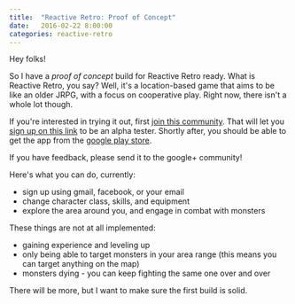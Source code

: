 ```yaml
---
title:  "Reactive Retro: Proof of Concept"
date:   2016-02-22 8:00:00
categories: reactive-retro
---
```


Hey folks!

So I have a *proof of concept* build for Reactive Retro ready. What is Reactive Retro, you say? Well, it's a location-based game that aims to be like an older JRPG, with a focus on cooperative play. Right now, there isn't a whole lot though.



If you're interested in trying it out, first [join this community](https://plus.google.com/communities/111450430548057393491). That will let you [sign up on this link](https://play.google.com/apps/testing/com.reactive.retro/join) to be an alpha tester. Shortly after, you should be able to get the app from the [google play store](https://play.google.com/store/apps/details?id=com.reactive.retro).

If you have feedback, please send it to the google+ community!

Here's what you can do, currently:

* sign up using gmail, facebook, or your email
* change character class, skills, and equipment
* explore the area around you, and engage in combat with monsters

These things are not at all implemented:

* gaining experience and leveling up
* only being able to target monsters in your area range (this means you can target anything on the map)
* monsters dying - you can keep fighting the same one over and over

There will be more, but I want to make sure the first build is solid.
